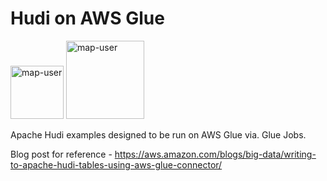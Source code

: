 # Hudi on AWS Glue

<img width="85" alt="map-user" src="https://img.shields.io/badge/views-496-green"> <img width="125" alt="map-user" src="https://img.shields.io/badge/unique visits-129-green">

Apache Hudi examples designed to be run on AWS Glue via. Glue Jobs.

Blog post for reference - https://aws.amazon.com/blogs/big-data/writing-to-apache-hudi-tables-using-aws-glue-connector/
